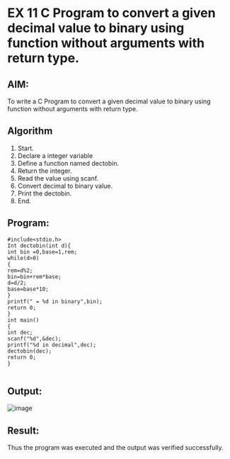 # EX 11 C Program to convert a given decimal value to binary using function without arguments with return type.

## AIM:
To write a C Program to convert a given decimal value to binary using function without arguments with return type.

## Algorithm
1. Start.
2. Declare a integer variable
3. Define a function named dectobin.
4. Return the integer.
5. Read the value using scanf.
6. Convert decimal to binary value.
7. Print the dectobin.
8. End. 

## Program:
```
#include<stdio.h>
Int dectobin(int d){
int bin =0,base=1,rem; 
while(d>0)
{
rem=d%2; 
bin=bin+rem*base; 
d=d/2; 
base=base*10;
}
printf(" = %d in binary",bin); 
return 0;
}
int main()
{
int dec; 
scanf("%d",&dec);
printf("%d in decimal",dec); 
dectobin(dec);
return 0;
}


```

## Output:
![image](https://github.com/user-attachments/assets/5d2f6cca-7842-4afb-ab18-9f65f619a6d5)



## Result:
Thus the program was executed and the output was verified successfully.
